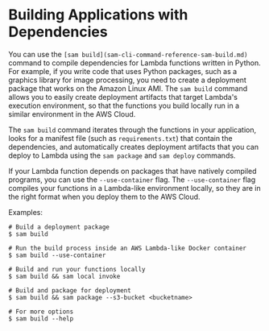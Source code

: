 # Building Applications with Dependencies<a name="serverless-sam-cli-using-build"></a>

You can use the `[sam build](sam-cli-command-reference-sam-build.md)` command to compile dependencies for Lambda functions written in Python\. For example, if you write code that uses Python packages, such as a graphics library for image processing, you need to create a deployment package that works on the Amazon Linux AMI\. The `sam build` command allows you to easily create deployment artifacts that target Lambda's execution environment, so that the functions you build locally run in a similar environment in the AWS Cloud\.

The `sam build` command iterates through the functions in your application, looks for a manifest file \(such as `requirements.txt`\) that contain the dependencies, and automatically creates deployment artifacts that you can deploy to Lambda using the `sam package` and `sam deploy` commands\.

If your Lambda function depends on packages that have natively compiled programs, you can use the `--use-container` flag\. The `--use-container` flag compiles your functions in a Lambda\-like environment locally, so they are in the right format when you deploy them to the AWS Cloud\.

Examples:

```
# Build a deployment package
$ sam build

# Run the build process inside an AWS Lambda-like Docker container
$ sam build --use-container

# Build and run your functions locally
$ sam build && sam local invoke
  
# Build and package for deployment
$ sam build && sam package --s3-bucket <bucketname>

# For more options
$ sam build --help
```